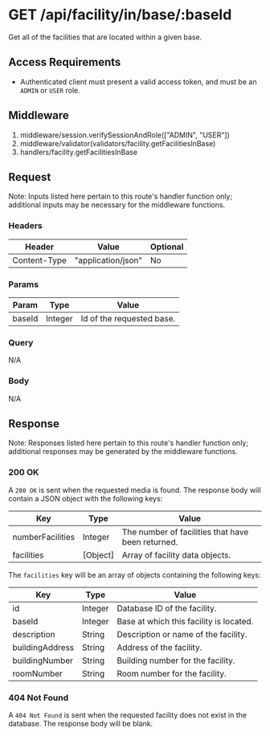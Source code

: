 # GET /api/facility/in/base/:baseId

Get all of the facilities that are located within a given base.

## Access Requirements

- Authenticated client must present a valid access token, and must be an `ADMIN` or `USER` role.

## Middleware

1. middleware/session.verifySessionAndRole(["ADMIN", "USER"])
2. middleware/validator(validators/facility.getFacilitiesInBase)
3. handlers/facility.getFacilitiesInBase

## Request

Note: Inputs listed here pertain to this route's handler function only; additional inputs may be necessary for the middleware functions.

### Headers

|Header|Value|Optional|
|-|-|-|
|Content-Type|"application/json"|No|

### Params

|Param|Type|Value|
|-|-|-|
|baseId|Integer|Id of the requested base.|

### Query

N/A

### Body

N/A

## Response

Note: Responses listed here pertain to this route's handler function only; additional responses may be generated by the middleware functions.

### 200 OK

A `200 OK` is sent when the requested media is found.  The response body will contain a JSON object with the following keys:

|Key|Type|Value|
|-|-|-|
|numberFacilities|Integer|The number of facilities that have been returned.|
|facilities|[Object]|Array of facility data objects.|

The `facilities` key will be an array of objects containing the following keys:

|Key|Type|Value|
|-|-|-|
|id|Integer|Database ID of the facility.|
|baseId|Integer|Base at which this facility is located.|
|description|String|Description or name of the facility.|
|buildingAddress|String|Address of the facility.|
|buildingNumber|String|Building number for the facility.|
|roomNumber|String|Room number for the facility.|

### 404 Not Found

A `404 Not Found` is sent when the requested facility does not exist in the database.  The response body will be blank.